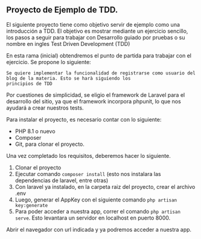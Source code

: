 ## Proyecto de Ejemplo de TDD.

El siguiente proyecto tiene como objetivo servir de ejemplo como una introducción a TDD. El objetivo es mostrar
mediante un ejercicio sencillo, los pasos a seguir para trabajar con Desarrollo guiado por pruebas o su nombre en ingles
Test Driven Development (TDD)

En esta rama (inicial) obtendremos el punto de partida para trabajar con el ejercicio. Se propone lo siguiente:

```
Se quiere implementar la funcionalidad de registrarse como usuario del blog de la materia. Esto se harà siguiendo los 
principios de TDD 
```

Por cuestiones de simplicidad, se eligio el framework de Laravel para el desarrollo del sitio, ya que el framework 
incorpora phpunit, lo que nos ayudará a crear nuestros tests. 

Para instalar el proyecto, es necesario contar con lo siguiente:
+ PHP 8.1 o nuevo
+ Composer
+ Git, para clonar el proyecto.

Una vez completado los requisitos, deberemos hacer lo siguiente.

1. Clonar el proyecto
2. Ejecutar comando ```composer install``` (esto nos instalara las dependencias de laravel, entre otras)
3. Con laravel ya instalado, en la carpeta raiz del proyecto, crear el archivo .env
4. Luego, generar el AppKey con el siguiente comando ```php artisan key:generate```
5. Para poder acceder a nuestra app, correr el comando ```php artisan serve```. Esto levantara un servidor en localhost en puerto 8000.

Abrir el navegador con url indicada y ya podremos acceder a nuestra app.